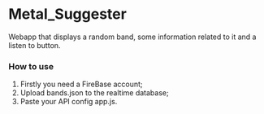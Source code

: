 # Metal_Suggester

Webapp that displays a random band, some information related to it and a listen to button.

### How to use

1. Firstly you need a FireBase account;
2. Upload bands.json to the realtime database;
3. Paste your API config app.js.
